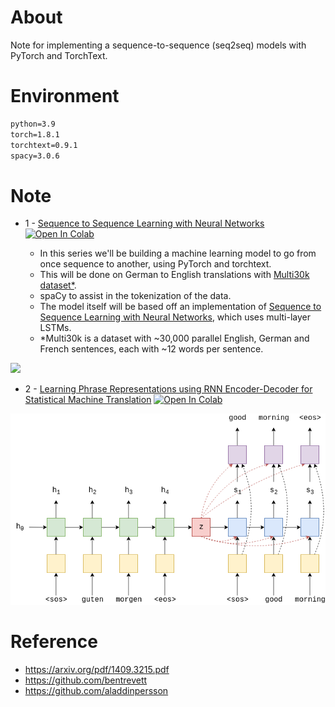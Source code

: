 # About 

Note for implementing a sequence-to-sequence (seq2seq) models with PyTorch and TorchText.


# Environment 

```cmd
python=3.9
torch=1.8.1
torchtext=0.9.1
spacy=3.0.6
```

# Note

* 1 - [Sequence to Sequence Learning with Neural Networks](https://github.com/JimCurryWang/Deep-Learning-Jot/blob/seq2seq-1/Transformer/1_Sequence_to_Sequence_Learning_with_Neural_Networks.ipynb) [![Open In Colab](https://colab.research.google.com/assets/colab-badge.svg)](https://colab.research.google.com/drive/1FGqD8Kv-rD3pbDpOTVT9I-WIUeLqAYum?usp=sharing)

    - In this series we'll be building a machine learning model to go from once sequence to another, using PyTorch and torchtext.
    - This will be done on German to English translations with [Multi30k dataset\*](https://github.com/multi30k/dataset).
    - spaCy to assist in the tokenization of the data. 
    - The model itself will be based off an implementation of [Sequence to Sequence Learning with Neural Networks](https://arxiv.org/abs/1409.3215), which uses multi-layer LSTMs.
    - \*Multi30k is a dataset with ~30,000 parallel English, German and French sentences, each with ~12 words per sentence. 

![](assets/seq2seq4.png)


* 2 - [ Learning Phrase Representations using RNN Encoder-Decoder for Statistical Machine Translation](https://github.com/JimCurryWang/Deep-Learning-Jot/blob/seq2seq-1/Transformer/1_Sequence_to_Sequence_Learning_with_Neural_Networks.ipynb) [![Open In Colab](https://colab.research.google.com/assets/colab-badge.svg)](https://colab.research.google.com/drive/1_lVgtZzxDunviwjbC44QLkqYpo23BwBg?usp=sharing)

![](assets/seq2seq7.png)





# Reference 

- https://arxiv.org/pdf/1409.3215.pdf
- https://github.com/bentrevett
- https://github.com/aladdinpersson